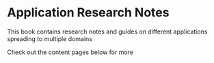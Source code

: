 # Application Research Notes

This book contains research notes and guides on different applications spreading to multiple domains

Check out the content pages below for more

```{tableofcontents}
```
